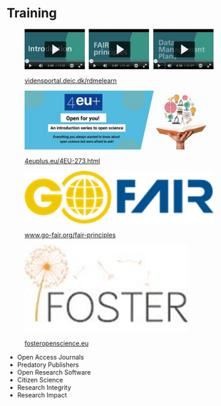 # Training

<figure><img src="../../../.gitbook/assets/image (50).png" alt=""><figcaption><p><a href="http://vidensportal.deic.dk/rdmelearn">vidensportal.deic.dk/rdmelearn</a></p></figcaption></figure>

<figure><img src="../../../.gitbook/assets/image (62).png" alt=""><figcaption><p><a href="https://4euplus.eu/4EU-273.html">4euplus.eu/4EU-273.html</a></p></figcaption></figure>

<figure><img src="../../../.gitbook/assets/image (44).png" alt=""><figcaption><p><a href="http://www.go-fair.org/fair-principles">www.go-fair.org/fair-principles</a></p></figcaption></figure>

<figure><img src="../../../.gitbook/assets/image (78).png" alt=""><figcaption><p><a href="http://www.fosteropenscience.eu/">fosteropenscience.eu</a></p></figcaption></figure>

* Open Access Journals
* Predatory Publishers
* Open Research Software
* Citizen Science
* Research Integrity
* Research Impact
